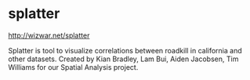 # splatter

http://wizwar.net/splatter

Splatter is tool to visualize correlations between roadkill in california and other datasets. Created by Kian Bradley, Lam Bui, Aiden Jacobsen, Tim Williams for our Spatial Analysis project.
